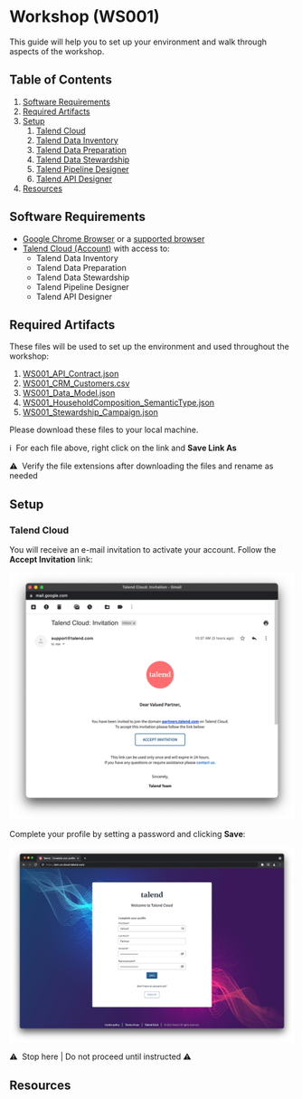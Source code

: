 # Workshop (WS001)

This guide will help you to set up your environment and walk through aspects of the workshop.

## Table of Contents

1. [Software Requirements](#softwarerequirements)
2. [Required Artifacts](#requiredartifacts)
3. [Setup](#setup)
   1. [Talend Cloud](#tc)
   2. [Talend Data Inventory](#tdi)
   3. [Talend Data Preparation](#tdp)
   4. [Talend Data Stewardship](#tds)
   5. [Talend Pipeline Designer](#tpd)
   6. [Talend API Designer](#tad)
4. [Resources](#resources)

## Software Requirements <a name="softwarerequirements"></a>

- [Google Chrome Browser](https://www.google.com/chrome/) or a [supported browser](https://help.talend.com/r/ZBKKZVJBkDd7ahlDL~Sd5A/dwsHUf_92boPg8TSwgAwQQ)
- [Talend Cloud (Account)](https://auth.us.cloud.talend.com/) with access to:
  - Talend Data Inventory
  - Talend Data Preparation
  - Talend Data Stewardship
  - Talend Pipeline Designer
  - Talend API Designer

## Required Artifacts <a name="requiredartifacts"></a>

These files will be used to set up the environment and used throughout the workshop:

1. [WS001_API_Contract.json](https://raw.githubusercontent.com/Talend-PreSales/partnerresources/master/workshops/ws001/WS001_API_Contract.json)
2. [WS001_CRM_Customers.csv](https://raw.githubusercontent.com/Talend-PreSales/partnerresources/master/workshops/ws001/WS001_CRM_Customers.csv)
3. [WS001_Data_Model.json](https://raw.githubusercontent.com/Talend-PreSales/partnerresources/master/workshops/ws001/WS001_Data_Model.json)
4. [WS001_HouseholdComposition_SemanticType.json](https://raw.githubusercontent.com/Talend-PreSales/partnerresources/master/workshops/ws001/WS001_HouseholdComposition_SemanticType.json)
5. [WS001_Stewardship_Campaign.json](https://raw.githubusercontent.com/Talend-PreSales/partnerresources/master/workshops/ws001/WS001_Stewardship_Campaign.json)

Please download these files to your local machine.

:information_source:&nbsp; For each file above, right click on the link and __Save Link As__

:warning:&nbsp; Verify the file extensions after downloading the files and rename as needed

## Setup <a name="setup"></a>

### Talend Cloud <a name="tc"></a>

You will receive an e-mail invitation to activate your account. Follow the __Accept Invitation__ link:

![Talend Cloud Invitation](screenshots/ws001-001.png)

Complete your profile by setting a password and clicking __Save__:

![Talend Cloud Complete Your Profile](screenshots/ws001-002.png)

:warning:&nbsp; Stop here | Do not proceed until instructed :warning:

## Resources <a name="resources"></a>